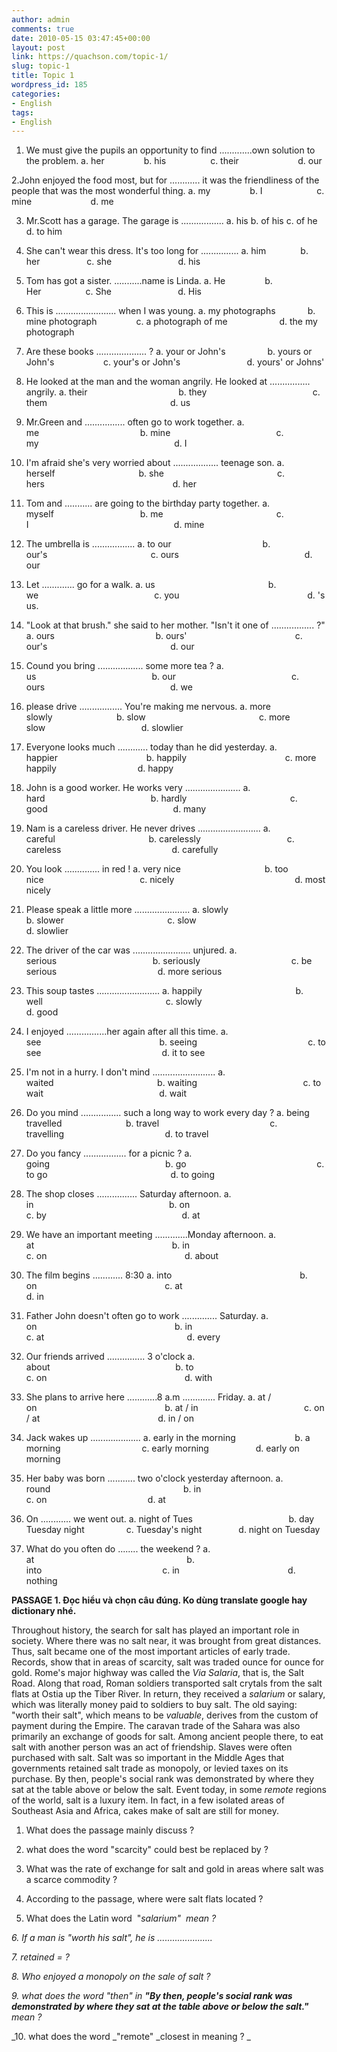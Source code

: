 ```yaml
---
author: admin
comments: true
date: 2010-05-15 03:47:45+00:00
layout: post
link: https://quachson.com/topic-1/
slug: topic-1
title: Topic 1
wordpress_id: 185
categories:
- English
tags:
- English
---
```


1. We must give the pupils an opportunity to find  .............own solution to the problem.
a. her                b. his                  c. their                        d.  our

2.John enjoyed the food most, but for ............ it was the  friendliness of the people that was the most wonderful thing.
a. my                b. I                      c.  mine                        d. me

3. Mr.Scott has a garage. The garage is  .................
a. his b. of his c. of he d. to him

4. She can't  wear this dress. It's too long for ...............
a. him              b. her                   c. she                           d.  his

5. Tom has got a sister. ...........name is Linda.
a. He                b. Her                  c.  She                           d. His

6. This is ........................ when I was young.
a. my  photographs             b. mine photograph                c. a photograph of me                     d. the my  photograph

7. Are these books .................... ?
a. your or John's                  b. yours or John's                    c. your's or John's                           d. yours' or Johns'

8. He looked  at the man and the woman angrily. He looked at ................ angrily.
a.  their                                     b. they                                           c. them                                                  d. us

9. Mr.Green and ................ often go to  work together.
a. me                                         b. mine                                           c. my                                                       d. I

10. I'm afraid she's very  worried about .................. teenage son.
a. herself                                  b. she                                              c. hers                                                    d.  her

11. Tom and ........... are going to the birthday party  together.
a. myself                                   b. me                                              c. I                                                           d. mine

12. The umbrella is  .................
a. to our                                     b. our's                                          c. ours                                                   d. our

13. Let  ............. go for a walk.
a. us                                              b. we                                               c. you                                                    d. 's us.

14. "Look at  that brush." she said to her mother. "Isn't it one of ................. ?"
a.  ours                                         b. ours'                                            c. our's                                                  d. our

15. Cound you bring .................. some  more tea ?
a. us                                               b. our                                               c. ours                                                   d. we

16. please drive ................. You're making me  nervous.
a. more slowly                          b. slow                                              c. more slow                                       d. slowlier

17. Everyone  looks much ............ today than he did yesterday.
a. happier                                    b. happily                                        c.  more happily                                 d. happy

18. John is a good worker. He works very  ......................
a. hard                                           b. hardly                                          c. good                                                   d. many

19. Nam is a  careless driver. He never drives .........................
a. careful                                      b.  carelessly                                   c. careless                                             d. carefully

20. You look .............. in red  !
a. very nice                                  b. too nice                                       c. nicely                                                 d. most nicely

21. Please speak a  little more ......................
a. slowly                                        b. slower                                          c. slow                                                    d.  slowlier

22. The driver of the car was .......................  unjured.
a. serious                                       b. seriously                                     c. be serious                                         d. more serious

23. This  soup tastes .........................
a. happily                                      b. well                                                  c. slowly                                                d.  good
24. I enjoyed ................her again after all  this time.
a. see                                                b. seeing                                             c. to see                                                 d. it to see

25. I'm not in a  hurry. I don't mind .........................
a. waited                                          b. waiting                                           c. to wait                                                d. wait

26. Do you mind ................ such a long way to work every day  ?
a. being travelled                          b. travel                                             c. travelling                                         d. to travel

27. Do you  fancy ................. for a picnic ?
a. going                                               b. go                                                     c. to go                                                  d. to  going

28. The shop closes ................ Saturday  afternoon.
a. in                                                       b. on                                                     c. by                                                       d. at

29. We have an important meeting  .............Monday afternoon.
a. at                                                        b. in                                                     c. on                                                        d. about

30. The film  begins ............ 8:30
a. into                                                    b. on                                                    c. at                                                           d. in

31. Father John  doesn't often go to work .............. Saturday.
a. on                                                        b. in                                                     c. at                                                          d.  every

32. Our friends arrived ............... 3 o'clock
a. about                                                   b. to                                                      c. on                                                        d. with

33. She plans to arrive here ............8 a.m .............  Friday.
a. at / on                                                    b. at / in                                           c. on / at                                                d. in / on

34. Jack wakes up  ....................
a. early in the morning                        b. a morning                                 c. early morning                   d.  early on morning

35. Her baby was born ........... two o'clock yesterday  afternoon.
a. round                                                      b. in                                                    c. on                                         d. at

36. On ............ we went  out.
a. night of Tues                                       b. day Tuesday night                 c. Tuesday's night               d. night on  Tuesday

37. What do you often do ........ the weekend ?
a. at                                                              b. into                                                  c. in                                            d. nothing

**PASSAGE 1. Đọc hiểu và chọn câu đúng. Ko dùng  translate google hay dictionary nhé.**

Throughout history, the search for salt  has played an important role in society. Where there was no salt near, it was  brought from great distances. Thus, salt became one of the most important  articles of early trade. Records, show that in areas of scarcity, salt was  traded ounce for ounce for gold. Rome's major highway was called the _Via  Salaria_, that is, the Salt Road. Along that road, Roman soldiers transported  salt crytals from the salt flats at Ostia up the Tiber River. In return, they  received a _salarium_ or salary, which was literally money paid to soldiers  to buy salt. The old saying: "worth their salt", which means to be  _valuable_, derives from the custom of payment during the Empire. The  caravan trade of the Sahara was also primarily an exchange of goods for salt.  Among ancient people there, to eat salt with another person was an act of  friendship. Slaves were often purchased with salt. Salt was so important in the  Middle Ages that governments retained salt trade as monopoly, or levied taxes on  its purchase. By then, people's social rank was demonstrated by where they sat  at the table above or below the salt.
Event today, in some _remote_ regions of the world, salt is a luxury item. In fact, in a few isolated areas of  Southeast Asia and Africa, cakes make of salt are still for money.

1.  What does the passage mainly discuss ?

2. what does the word "scarcity"  could best be replaced by ?

3. What was the rate of exchange for salt and  gold in areas where salt was a scarce commodity ?

4. According to the  passage, where were salt flats located ?

5. What does the Latin word  "_salarium"  mean ?_

_6. If a man is "worth his salt", he is  ......................_

_7. retained = ?_

_8. Who enjoyed a monopoly  on the sale of salt ?_

_9. what does the word "then" in
**"By then,  people's social rank was demonstrated by where they sat at the table above or  below the salt."** mean ?_

_10. what does the word _"remote" _closest  in meaning ?
_
